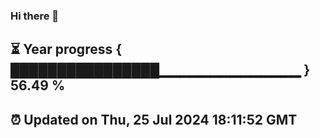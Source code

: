 ### Hi there 👋
⏳ Year progress { ████████████████▁▁▁▁▁▁▁▁▁▁▁▁▁▁ } 56.49 %
---
⏰ Updated on Thu, 25 Jul 2024 18:11:52 GMT
---
